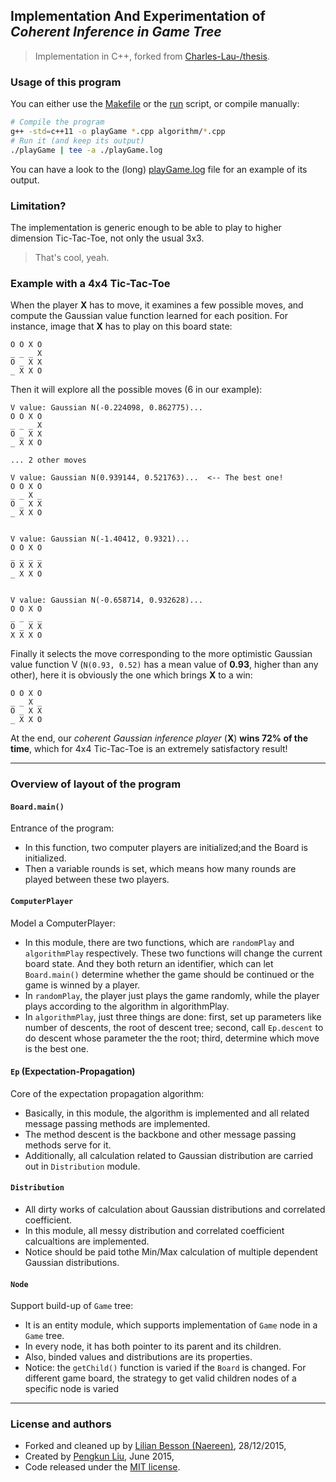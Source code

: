 ## Implementation And Experimentation of *Coherent Inference in Game Tree*
> Implementation in C++, forked from [Charles-Lau-/thesis](https://github.com/Charles-Lau-/thesis).

### Usage of this program
You can either use the [Makefile](code/Makefile) or the [run](code/run) script, or compile manually:

```bash
# Compile the program
g++ -std=c++11 -o playGame *.cpp algorithm/*.cpp
# Run it (and keep its output)
./playGame | tee -a ./playGame.log
```

You can have a look to the (long) [playGame.log](code/playGame.log) file for an example of its output.

### Limitation?
The implementation is generic enough to be able to play to higher dimension Tic-Tac-Toe, not only the usual 3x3.

> That's cool, yeah.

### Example with a 4x4 Tic-Tac-Toe
When the player **X** has to move, it examines a few possible moves, and compute the Gaussian value function learned for each position.
For instance, image that **X** has to play on this board state:
```
O O X O
_ _ _ X
O _ X X
_ X X O
```

Then it will explore all the possible moves (6 in our example):
```
V value: Gaussian N(-0.224098, 0.862775)...
O O X O
_ _ _ X
O _ X X
_ X X O

... 2 other moves

V value: Gaussian N(0.939144, 0.521763)...  <-- The best one!
O O X O
_ _ X _
O _ X X
_ X X O


V value: Gaussian N(-1.40412, 0.9321)...
O O X O
_ _ _ _
O X X X
_ X X O


V value: Gaussian N(-0.658714, 0.932628)...
O O X O
_ _ _ _
O _ X X
X X X O
```

Finally it selects the move corresponding to the more optimistic Gaussian value function V (``N(0.93, 0.52)`` has a mean value of **0.93**, higher than any other), here it is obviously the one which brings **X** to a win:

```
O O X O
_ _ X _
O _ X X
_ X X O
```

At the end, our *coherent Gaussian inference player* (**X**) **wins 72% of the time**, which for 4x4 Tic-Tac-Toe is an extremely satisfactory result!

----

### Overview of layout of the program
#### ``Board.main()``
Entrance of the program:

- In this function, two computer players are initialized;and the Board is initialized.
- Then a variable rounds is set, which means how many rounds are played between these two players.


#### ``ComputerPlayer``
Model a ComputerPlayer:

- In this module, there are two functions, which are ``randomPlay`` and ``algorithmPlay`` respectively. These two functions will change the current board state. And they both return an identifier, which can let ``Board.main()`` determine whether the game should be continued or the game is winned by a player.
- In ``randomPlay``, the player just plays the game randomly, while the player plays according to the algorithm in algorithmPlay.
- In ``algorithmPlay``, just three things are done: first, set up parameters like number of descents, the root of descent tree; second, call ``Ep.descent`` to do descent whose parameter the the root; third, determine which move is the best one.


#### ``Ep`` (Expectation-Propagation)
Core of the expectation propagation algorithm:

- Basically, in this module, the algorithm is implemented and all related message passing methods are implemented.
- The method descent is the backbone and other message passing methods serve for it.
- Additionally, all calculation related to Gaussian distribution are carried out in ``Distribution`` module.


#### ``Distribution``
- All dirty works of calculation about Gaussian distributions and correlated coefficient.
- In this module, all messy distribution and correlated coefficient calcualtions are implemented.
- Notice should be paid tothe Min/Max calculation of multiple dependent Gaussian distributions.

#### ``Node``
Support build-up of ``Game`` tree:

- It is an entity  module, which supports implementation of ``Game`` node in a ``Game`` tree.
- In every node, it has both pointer to its parent and its children.
- Also, binded values and distributions are its properties.
- Notice: the ``getChild()`` function is varied if the ``Board`` is changed. For different game board, the strategy to get valid children nodes of a specific node is varied

----

### License and authors
- Forked and cleaned up by [Lilian Besson (Naereen)](https://github.com/Naereen), 28/12/2015,
- Created by [Pengkun Liu](https://github.com/Charles-Lau-/), June 2015,
- Code released under the [MIT license](http://lbesson.mit-license.org).
